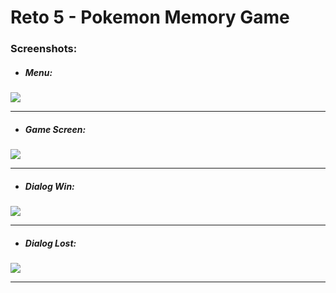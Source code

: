 # Reto 5 - Pokemon Memory Game

### Screenshots:

- ##### Menu:
![](https://i.postimg.cc/NFm4rQ8R/Screenshot-20220530-140615.png)

------------

- ##### Game Screen:
![](https://i.postimg.cc/kXNsJXgm/Screenshot-20220530-140743.png)

------------

- ##### Dialog Win:
![](https://i.postimg.cc/KcMQW5X4/Screenshot-20220530-140816.png)

------------

- ##### Dialog Lost:
![](https://i.postimg.cc/NfvbvrYD/Screenshot-20220530-141106.png)

------------
